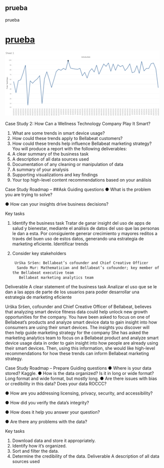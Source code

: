 ## prueba
prueba
# [prueba](https://www.youtube.com/watch?v=iL6G83HaczU)


![](imagenes/promediodailytotalsteps1y2.png)

Case Study 2: How Can a Wellness Technology Company Play It Smart?
1. What are some trends in smart device usage?
 2. How could these trends apply to Bellabeat customers?
 3. How could these trends help influence Bellabeat marketing strategy?
 You will produce a report with the following deliverables:
 1. A clear summary of the business task 
2. A description of all data sources used
3. Documentation of any cleaning or manipulation of data 
4. A summary of your analysis 
5. Supporting visualizations and key findings 
6. Your top high-level content recommendations based on your análisis


Case Study Roadmap – ##Ask
 Guiding questions 
● What is the problem you are trying to solve? 

● How can your insights drive business decisions? 

Key tasks 
1.	Identify the business task 
Tratar de ganar insight del uso de apps de salud y bienestar, mediante el análisis de datos del uso que las personas le dan a esta. Por consiguiente generar crecimiento y mayores reditos a través del buen uso de estos datos, generando una estrategia de marketing eficiente. Identificar trends
2.	Consider key stakeholders

         Urška Sršen: Bellabeat’s cofounder and Chief Creative Officer 
          Sando Mur: Mathematician and Bellabeat’s cofounder; key member of the Bellabeat executive team 
           Bellabeat marketing analytics team
 Deliverable 
A clear statement of the business task
Analizar el uso que se le dan a las apps de parte de los usuarios para poder desarrollar una estrategia de marketing eficiente

Urška Sršen, cofounder and Chief Creative Officer of Bellabeat, believes that analyzing smart device fitness data could help unlock new growth opportunities for the company. You have been asked to focus on one of Bellabeat’s products and analyze smart device data to gain insight into how consumers are using their smart devices. The insights you discover will then help guide marketing strategy for the company
She has asked the marketing analytics team to focus on a Bellabeat product and analyze smart device usage data in order to gain insight into how people are already using their smart devices. Then, using this information, she would like high-level recommendations for how these trends can inform Bellabeat marketing strategy.















Case Study Roadmap – Prepare
 Guiding questions 
● Where is your data stored?
Kaggle. 
 ● How is the data organized? Is it in long or wide format?
Long format and wide format, but mostly long.
 ● Are there issues with bias or credibility in this data? Does your data ROCCC? 

● How are you addressing licensing, privacy, security, and accessibility?

 ● How did you verify the data’s integrity?

 ● How does it help you answer your question?

 ● Are there any problems with the data?

 Key tasks 
1. Download data and store it appropriately. 
2. Identify how it’s organized. 
3. Sort and filter the data.
4. Determine the credibility of the data.
 Deliverable 
A description of all data sources used


